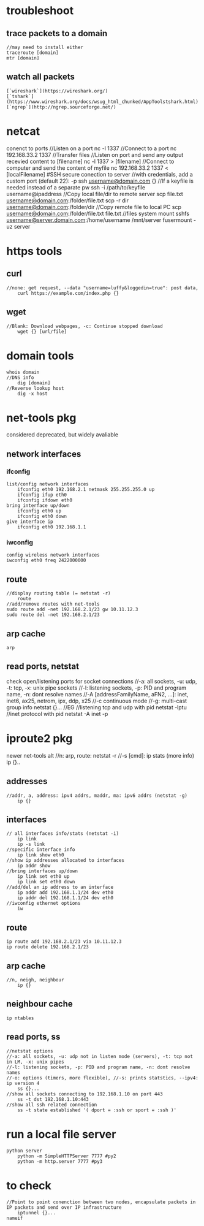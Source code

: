 # troubleshoot
## trace packets to a domain
    //may need to install either
    traceroute [domain]
    mtr [domain]
## watch all packets
    [`wireshark`](https://wireshark.org/)
    [`tshark`](https://www.wireshark.org/docs/wsug_html_chunked/AppToolstshark.html)
    [`ngrep`](http://ngrep.sourceforge.net/)


# netcat
conenct to ports
    //Listen on a port
        nc -l 1337
    //Connect to a port
        nc 192.168.33.2 1337
    //Transfer files
        //Listen on port and send any output recevied content to [filename]
            nc -l 1337 > [filename]
        //Connect to computer and send the content of myfile
            nc 192.168.33.2 1337 < [localFilename]
#SSH
secure conection to server
    //with credentials, add a custom port (default 22): -p
        ssh username@domain.com {}
    //If a keyfile is needed instead of a separate pw
        ssh -i /path/to/keyfile username@ipaddress
    //Copy local file/dir to remote server
        scp file.txt username@domain.com:/folder/file.txt
        scp -r dir username@domain.com:/folder/dir
    //Copy remote file to local PC 
        scp username@domain.com:/folder/file.txt file.txt
    //files system mount
        sshfs username@server.domain.com:/home/username /mnt/server
        fusermount -uz server

# https tools
## curl 
    //none: get request, --data "username=luffy&loggedin=true": post data, 
        curl https://example.com/index.php {} 			
## wget 
    //Blank: Download webpages, -c: Continue stopped download
        wget {} [url/file]

# domain tools
    whois domain
    //DNS info
        dig [domain]
    //Reverse lookup host
        dig -x host

# net-tools pkg
considered deprecated, but widely avaliable
## network interfaces
### ifconfig
    list/config network interfaces
        ifconfig eth0 192.168.2.1 netmask 255.255.255.0 up
        ifconfig ifup eth0
        ifconfig ifdown eth0
    bring interface up/down
        ifconfig eth0 up
        ifconfig eth0 down
    give interface ip
        ifconfig eth0 192.168.1.1
### iwconfig
    config wireless network interfaces
    iwconfig eth0 freq 2422000000
## route
    //display routing table (= netstat -r)
        route
    //add/remove routes with net-tools
    sudo route add -net 192.168.2.1/23 gw 10.11.12.3
    sudo route del -net 192.168.2.1/23
## arp cache
    arp
## read ports, netstat 
check open/listening ports for socket connections
    //-a: all sockets, -u: udp, -t: tcp, -x: unix pipe sockets 
    //-l: listening sockets, -p: PID and program name, -n: dont resolve names 
    //-A [addressFamilyName, aFN2, ...]: inet, inet6, ax25, netrom, ipx, ddp, x25
    //-c continuous mode
    //-g: multi-cast group info
        netstat {}...
    //EG
        //listening tcp and udp with pid
        netstat -lptu
        //inet protocol with pid
        netstat -A inet -p

# iproute2 pkg
newer net-tools alt
    //n: arp, route: netstat -r
    //-s [cmd]: ip stats (more info)
        ip {}..
## addresses
    //addr, a, address: ipv4 addrs, maddr, ma: ipv6 addrs (netstat -g)
        ip {}
## interfaces
    // all interfaces info/stats (netstat -i)
        ip link
        ip -s link
    //specific interface info
        ip link show eth0
    //show ip addresses allocated to interfaces
        ip addr show
    //bring interfaces up/down
        ip link set eth0 up
        ip link set eth0 down
    //add/del an ip address to an interface
        ip addr add 192.168.1.1/24 dev eth0
        ip addr del 192.168.1.1/24 dev eth0
    //iwconfig ethernet options
        iw
## route 
    ip route add 192.168.2.1/23 via 10.11.12.3
    ip route delete 192.168.2.1/23
## arp cache
    //n, neigh, neighbour
        ip {} 
## neighbour cache
    ip ntables
## read ports, ss
    //netstat options
    //-a: all sockets, -u: udp not in listen mode (servers), -t: tcp not in LM, -x: unix pipes
    //-l: listening sockets, -p: PID and program name, -n: dont resolve names
    //-o: options (timers, more flexible), //-s: prints statstics, --ipv4: ip version 4
        ss {}...
    //show all sockets connecting to 192.168.1.10 on port 443
        ss -t dst 192.168.1.10:443
    //show all ssh related connection
        ss -t state established '( dport = :ssh or sport = :ssh )'


# run a local file server
    python server
        python -m SimpleHTTPServer 7777 #py2 
        python -m http.server 7777 #py3

# to check
    //Point to point conenction between two nodes, encapsulate packets in IP packets and send over IP infrastructure
        iptunnel {}...
    nameif
